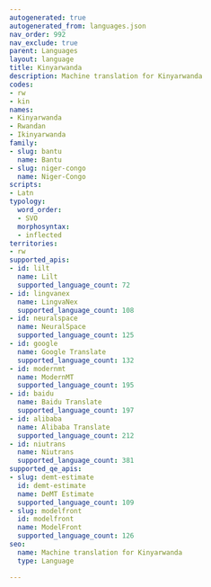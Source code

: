 ```yaml
---
autogenerated: true
autogenerated_from: languages.json
nav_order: 992
nav_exclude: true
parent: Languages
layout: language
title: Kinyarwanda
description: Machine translation for Kinyarwanda
codes:
- rw
- kin
names:
- Kinyarwanda
- Rwandan
- Ikinyarwanda
family:
- slug: bantu
  name: Bantu
- slug: niger-congo
  name: Niger-Congo
scripts:
- Latn
typology:
  word_order:
  - SVO
  morphosyntax:
  - inflected
territories:
- rw
supported_apis:
- id: lilt
  name: Lilt
  supported_language_count: 72
- id: lingvanex
  name: LingvaNex
  supported_language_count: 108
- id: neuralspace
  name: NeuralSpace
  supported_language_count: 125
- id: google
  name: Google Translate
  supported_language_count: 132
- id: modernmt
  name: ModernMT
  supported_language_count: 195
- id: baidu
  name: Baidu Translate
  supported_language_count: 197
- id: alibaba
  name: Alibaba Translate
  supported_language_count: 212
- id: niutrans
  name: Niutrans
  supported_language_count: 381
supported_qe_apis:
- slug: demt-estimate
  id: demt-estimate
  name: DeMT Estimate
  supported_language_count: 109
- slug: modelfront
  id: modelfront
  name: ModelFront
  supported_language_count: 126
seo:
  name: Machine translation for Kinyarwanda
  type: Language

---
```


